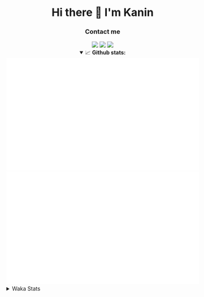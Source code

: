 <div align="center">
 <h1>Hi there 👋 I'm Kanin</h1>
 <h3>Contact me</h3>
 <a href="mailto:im@kanin.dev"><img src="https://img.shields.io/badge/gmail-%23D14836.svg?&style=for-the-badge&logo=gmail&logoColor=white"/></a>
 <a href="https://twitter.com/KaninDev"><img src="https://img.shields.io/badge/twitter-%231DA1F2.svg?&style=for-the-badge&logo=twitter&logoColor=white"/></a>
 <a href="https://www.linkedin.com/in/KaninDev"><img src="https://img.shields.io/badge/linkedin-%230077B5.svg?&style=for-the-badge&logo=linkedin&logoColor=white"/></a>
<details open>
  <summary>📈 <b>Github stats:</b></summary>
  <img src="https://github.com/Kanin/Kanin/blob/master/scripts/GitHubStats/generated/overview.svg"/>
  <img src="https://github.com/Kanin/Kanin/blob/master/scripts/GitHubStats/generated/languages.svg"/>
</details>
</div>

<details>
 <summary>Waka Stats</summary>

<!--START_SECTION:waka-->
![Profile Views](http://img.shields.io/badge/Profile%20Views-0-blue)

![Lines of code](https://img.shields.io/badge/From%20Hello%20World%20I%27ve%20Written-785640%20lines%20of%20code-blue)

**🐱 My Github Data** 

> 🏆 314 Contributions in the Year 2020
 > 
> 📦 9.5 kB Used in Github's Storage 
 > 
> 🚫 Not Opted to Hire
 > 
> 📜 7 Public Repositories
 > 
> 🔑 3 Private Repositories 

**I'm an Early 🐤** 

```text
🌞 Morning    88 commits     ██████░░░░░░░░░░░░░░░░░░░   24.79% 
🌆 Daytime    123 commits    ████████░░░░░░░░░░░░░░░░░   34.65% 
🌃 Evening    81 commits     █████░░░░░░░░░░░░░░░░░░░░   22.82% 
🌙 Night      63 commits     ████░░░░░░░░░░░░░░░░░░░░░   17.75%

```
📅 **I'm Most Productive on Sunday** 

```text
Monday       65 commits     ████░░░░░░░░░░░░░░░░░░░░░   18.31% 
Tuesday      44 commits     ███░░░░░░░░░░░░░░░░░░░░░░   12.39% 
Wednesday    51 commits     ███░░░░░░░░░░░░░░░░░░░░░░   14.37% 
Thursday     34 commits     ██░░░░░░░░░░░░░░░░░░░░░░░   9.58% 
Friday       43 commits     ███░░░░░░░░░░░░░░░░░░░░░░   12.11% 
Saturday     43 commits     ███░░░░░░░░░░░░░░░░░░░░░░   12.11% 
Sunday       75 commits     █████░░░░░░░░░░░░░░░░░░░░   21.13%

```


📊 **This Week I Spent My Time On** 

```text
⌚︎ Time Zone: America/New_York

💬 Programming Languages: 
JavaScript               2 hrs 3 mins        ███████████████░░░░░░░░░░   61.36% 
Python                   48 mins             ██████░░░░░░░░░░░░░░░░░░░   23.94% 
SCSS                     13 mins             █░░░░░░░░░░░░░░░░░░░░░░░░   6.78% 
JSON                     8 mins              █░░░░░░░░░░░░░░░░░░░░░░░░   4.2% 
JSX                      7 mins              █░░░░░░░░░░░░░░░░░░░░░░░░   3.64%

🔥 Editors: 
IntelliJ                 2 hrs 32 mins       ███████████████████░░░░░░   76.04% 
PyCharm                  48 mins             ██████░░░░░░░░░░░░░░░░░░░   23.96%

🐱‍💻 Projects: 
Testing                  1 hr 45 mins        █████████████░░░░░░░░░░░░   52.69% 
Naila.py                 48 mins             ██████░░░░░░░░░░░░░░░░░░░   23.96% 
Discord-chat-replica     28 mins             ███░░░░░░░░░░░░░░░░░░░░░░   14.4% 
get-info                 8 mins              █░░░░░░░░░░░░░░░░░░░░░░░░   4.33% 
untitled                 4 mins              ░░░░░░░░░░░░░░░░░░░░░░░░░   2.46%

💻 Operating System: 
Linux                    3 hrs 20 mins       █████████████████████████   100.0%

```

**I Mostly Code in Python** 

```text
Python                   17 repos            ███████████████████░░░░░░   77.27% 
JavaScript               2 repos             ██░░░░░░░░░░░░░░░░░░░░░░░   9.09% 
Kotlin                   1 repo              █░░░░░░░░░░░░░░░░░░░░░░░░   4.55% 
HTML                     1 repo              █░░░░░░░░░░░░░░░░░░░░░░░░   4.55% 
Java                     1 repo              █░░░░░░░░░░░░░░░░░░░░░░░░   4.55%

```


**Timeline**

![Chart not found](https://github.com/Kanin/Kanin/blob/master/charts/bar_graph.png) 


<!--END_SECTION:waka-->
</details>
